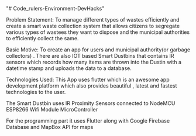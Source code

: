 "# Code_rulers-Environment-DevHacks" 

Problem Statement:
To manage different types of wastes efficiently and create a smart waste collection system that allows citizens to segregate various types of wastees they want to dispose  and the municipal  authorities to efficiently collect the same.

Basic Motive:
To create an app for users and municipal authority(or garbage collectors) . There are also IOT based Smart Dustbins that contains IR sensors which records how many items are thrown into the Dustin with a datetime stamp and uploads the data to a database. 

Technologies Used:
  This App uses flutter which is an awesome app development platform which also provides beautiful , latest and fastest technologies to the    user.

  The Smart Dustbin uses IR Proximity Sensors connected to NodeMCU ESP8266 Wifi Module MicroController

  For the programming part it uses Flutter along with Google Firebase Database and MapBox API for maps
